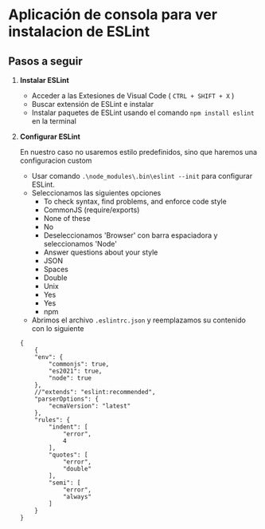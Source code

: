 # Aplicación de consola para ver instalacion de ESLint

## Pasos a seguir

1. **Instalar ESLint**  
    - Acceder a las Extesiones de Visual Code ( `CTRL + SHIFT + X` )
    - Buscar extensión de ESLint e instalar
    - Instalar paquetes de ESLint usando el comando `npm install eslint ` en la terminal

2. **Configurar ESLint**    

    En nuestro caso no usaremos estilo predefinidos, sino que haremos una configuracion custom 
    - Usar comando `.\node_modules\.bin\eslint --init` para configurar ESLint.
    - Seleccionamos las siguientes opciones
        - To check syntax, find problems, and enforce code style
        - CommonJS (require/exports)
        - None of these
        - No
        - Deseleccionamos 'Browser' con barra espaciadora y seleccionamos 'Node'
        - Answer questions about your style
        - JSON
        - Spaces
        - Double
        - Unix
        - Yes
        - Yes
        - npm
    - Abrimos el archivo `.eslintrc.json` y reemplazamos su contenido con lo siguiente 
    
    ```
    {
        {
        "env": {
            "commonjs": true,
            "es2021": true,
            "node": true
        },
        //"extends": "eslint:recommended",
        "parserOptions": {
            "ecmaVersion": "latest"
        },
        "rules": {
            "indent": [
                "error",
                4
            ],
            "quotes": [
                "error",
                "double"
            ],
            "semi": [
                "error",
                "always"
            ]
        }
    }
    ```
